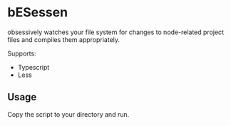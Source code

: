 # bESessen

obsessively watches your file system for changes to node-related project files
and compiles them appropriately.

Supports:

- Typescript
- Less

## Usage

Copy the script to your directory and run.
